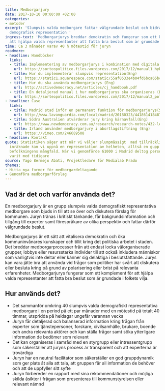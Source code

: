 ```yaml
---
title: Medborgarjury
date: 2017-10-10 00:00:00 +02:00
categories:
- metoder
excerpt: 'Slumpvis valda medborgare fattar välgrundade beslut och bidrar till bredare
  demografisk representation '
ingress-text: 'Medborgarjurys breddar demokratin och fungerar som ett komplement för
  att hjälpa valda representanter att fatta bra beslut som är grundade i folkets vilja. '
time: Ca 3 månader varav 40 h mötestid för juryn
readmore:
- headline: Handböcker
  links:
  - title: Implementering av medborgarjurys i kombination med digitala plattformar(Eng)
    url: https://sorteopolitico.files.wordpress.com/2017/12/manual1_hybriddemocracy.pdf
  - title: Hur du implementerar slumpvis representation(Eng)
    url: https://static1.squarespace.com/static/55af0533e4b04fd6bca65bc8/t/5aafb4b66d2a7312c182b69d/1521464506233/Lotto_Paper_v1.1.2.pdf
  - title: Hur du ska använda medborgarjurys (Eng)
    url: http://activedemocracy.net/articles/cj_handbook.pdf
  - title: En detaljerad manual i hur medborgarjurys ska organiseras (Eng)
    url: https://sorteopolitico.files.wordpress.com/2017/12/manual2_policy-juries.pdf
- headline: Case
  links:
  - title: Madrid stad inför en permanent funktion för medborgarjurys(Sp)
    url: http://www.lavanguardia.com/local/madrid/20180323/441861418487/el-observatorio-de-la-ciudad-estara-formado-por-vecinos-elegidos-por-sorteo-que-asesoraran-al-ayuntamiento.html
  - title: Södra Australien utvärderar jury kring kärnavfall(Eng)
    url: https://www.newdemocracy.com.au/research/research-notes/432-learnings-nuclear-jury
  - title: Irland använder medborgarjury i abortlagstiftning (Eng)
    url: https://vimeo.com/246689508
- headline: Kontakt
quote: Statistiken säger att när vi väljer slumpmässigt  med tillräckligt många faktorer
  inräknade kan vi uppnå en representation av helheten, alltså en gupp som speglar
  befolkningens mångfald. När vi genomförde G1000 i Madrid deltog personer som aldrig
  varit med tidigare
source: Yago Bermejo Abati, Projektledare för Medialab Prado
themes:
- Hitta nya former för medborgardeltagande
- Genomföra medborgarförslag
---
```


## Vad är det och varför använda det?

En medborgarjury är en grupp slumpvis valda demografiskt representativa medborgare som bjuds in till att se över och diskutera förslag för kommunen. Juryn tränas i kritiskt tänkande, får bakgrundsinformation och tillgång till experter samt förespråkare av olika perspektiv och fattar därför välgrundade beslut.  

Medborgarjurys är ett sätt att vitalisera demokratin och öka kommuninvånares kunskaper och tillit kring det politiska arbetet i staden. Det breddar medborgarprocesser från att endast locka välorganiserade grupper, lobbys eller resursstarka individer till att också inkludera människor som vanligtvis inte deltar eller känner sig delaktiga i beslutsfattande. Jurys kan vara jätte bra att använda vid frågor som politiker har svårt att diskutera eller besluta kring på grund av polarisering eller brist på relevanta erfarenheter. Medborgarjurys fungerar som ett komplement för att hjälpa valda representanter att fatta bra beslut som är grundade i folkets vilja. 

## Hur används det?
* Det sammanför omkring 40 slumpvis valda demografiskt representativa medborgare i en period på ett par månader med en mötestid på totalt 40 timmar, utspridda på heldagar ungefär varannan vecka 
* Juryn får detaljerad och balanserad information kring frågan från experter som tjänstepersoner, forskare, civilsamhälle, brukare, boende och andra relevanta aktörer och kan ställa frågor samt söka ytterligare information de bedömer som relevant
* Det kan organiseras i samråd med en styrgrupp eller intressentgrupp som säkerställer att juryns process är transparent och att experterna är trovärdiga 
* Juryn har en neutral facilitator som säkerställer en god gruppdynamik som ger plats åt alla att tala, att gruppen får all information de behöver och att de uppfyller sitt syfte 
* Juryn förbereder en rapport med sina rekommendationer och möjliga skilda åsikter i frågan som presenteras till kommunstyrelsen eller relevant nämnd

